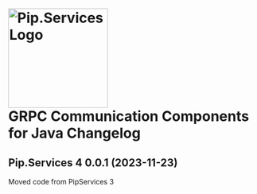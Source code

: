 # <img src="https://uploads-ssl.webflow.com/5ea5d3315186cf5ec60c3ee4/5edf1c94ce4c859f2b188094_logo.svg" alt="Pip.Services Logo" width="200"> <br/> GRPC Communication Components for Java Changelog

## <a name="0.0.1"></a>Pip.Services 4 0.0.1 (2023-11-23)
Moved code from PipServices 3


